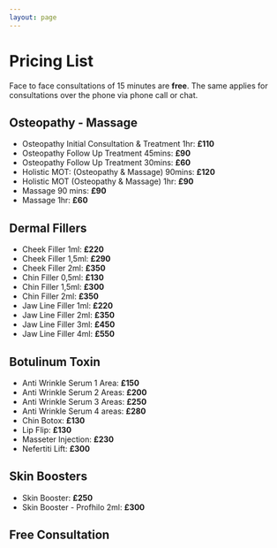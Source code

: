 ```yaml
---
layout: page
---
```

# Pricing List
Face to face consultations of 15 minutes are **free**. The same applies for consultations over the phone via phone call or chat.

## Osteopathy - Massage
- Osteopathy Initial Consultation & Treatment 1hr: **£110**
- Osteopathy Follow Up Treatment 45mins: **£90**
- Osteopathy Follow Up Treatment 30mins: **£60**
- Holistic MOT: (Osteopathy & Massage) 90mins: **£120**
- Holistic MOT (Osteopathy & Massage) 1hr: **£90**
- Massage 90 mins: **£90**
- Massage 1hr: **£60**

## Dermal Fillers
- Cheek Filler 1ml: **£220**
- Cheek Filler 1,5ml: **£290**
- Cheek Filler 2ml: **£350**
- Chin Filler 0,5ml: **£130**
- Chin Filler 1,5ml: **£300**
- Chin Filler 2ml: **£350**
- Jaw Line Filler 1ml: **£220**
- Jaw Line Filler 2ml: **£350**
- Jaw Line Filler 3ml: **£450**
- Jaw Line Filler 4ml: **£550**

## Botulinum Toxin
- Anti Wrinkle Serum 1 Area: **£150**
- Anti Wrinkle Serum 2 Areas: **£200**
- Anti Wrinkle Serum 3 Areas: **£250**
- Anti Wrinkle Serum 4 areas: **£280**
- Chin Botox: **£130**
- Lip Flip: **£130**
- Masseter Injection: **£230**
- Nefertiti Lift: **£300**

## Skin Boosters
- Skin Booster: **£250**
- Skin Booster - Profhilo 2ml: **£300**

## Free Consultation
